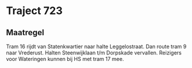 # Traject 723
## Maatregel
Tram 16 rijdt van Statenkwartier naar halte Leggelostraat. Dan route tram 9 naar Vrederust.
Halten Steenwijklaan t/m Dorpskade vervallen.
Reizigers voor Wateringen kunnen bij HS met tram 17 mee.
